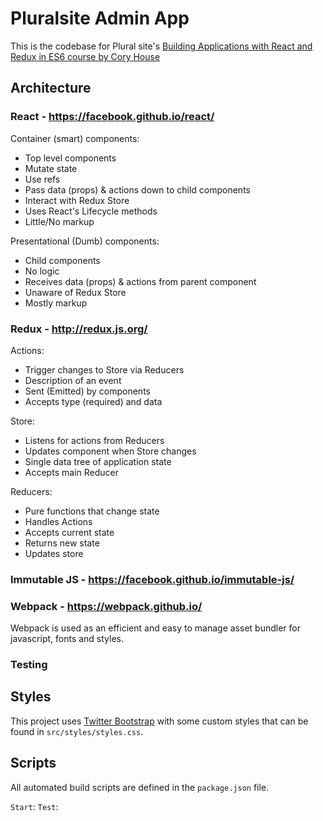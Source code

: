 # Pluralsite Admin App

This is the codebase for Plural site's [Building Applications with React and Redux in ES6 course by Cory House](https://app.pluralsight.com/library/courses/react-redux-react-router-es6/table-of-contents)


## Architecture

### React - https://facebook.github.io/react/

Container (smart) components:
- Top level components
- Mutate state
- Use refs
- Pass data (props) & actions down to child components
- Interact with Redux Store
- Uses React's Lifecycle methods
- Little/No markup

Presentational (Dumb) components:
- Child components
- No logic
- Receives data (props) & actions from parent component
- Unaware of Redux Store
- Mostly markup

### Redux - http://redux.js.org/

Actions:
- Trigger changes to Store via Reducers
- Description of an event
- Sent (Emitted) by components
- Accepts type (required) and data

Store:
- Listens for actions from Reducers
- Updates component when Store changes
- Single data tree of application state
- Accepts main Reducer

Reducers:
- Pure functions that change state
- Handles Actions
- Accepts current state
- Returns new state
- Updates store


### Immutable JS - https://facebook.github.io/immutable-js/

### Webpack - https://webpack.github.io/
Webpack is used as an efficient and easy to manage asset bundler for javascript, fonts and styles.

### Testing


## Styles
This project uses [Twitter Bootstrap](http://getbootstrap.com) with some custom styles that can be found in `src/styles/styles.css`.


## Scripts
All automated build scripts are defined in the `package.json` file.

`Start`:
`Test`:
